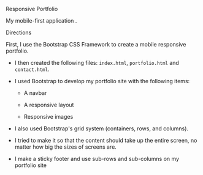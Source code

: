 Responsive Portfolio

My mobile-first application . 


Directions

First, I use the Bootstrap CSS Framework to create a mobile responsive portfolio. 

* I then created the following files: `index.html`, `portfolio.html` and `contact.html`.

* I used Bootstrap to develop my portfolio site with the following items:

   * A navbar

   * A responsive layout

   * Responsive images

* I also used Bootstrap's grid system (containers, rows, and columns).

* I tried to make it so that the content should take up the entire screen, no matter how big the sizes of screens are.

* I make a sticky footer and use sub-rows and sub-columns on my portfolio site 

